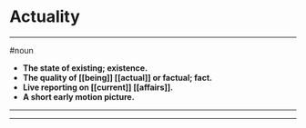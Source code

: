 # Actuality
---
#noun
- **The state of existing; existence.**
- **The quality of [[being]] [[actual]] or factual; fact.**
- **Live reporting on [[current]] [[affairs]].**
- **A short early motion picture.**
---
---
